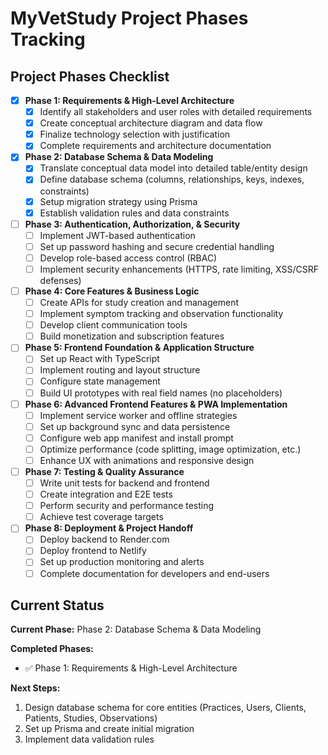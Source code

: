 # MyVetStudy Project Phases Tracking

## Project Phases Checklist

- [x] **Phase 1: Requirements & High-Level Architecture**
  - [x] Identify all stakeholders and user roles with detailed requirements
  - [x] Create conceptual architecture diagram and data flow
  - [x] Finalize technology selection with justification
  - [x] Complete requirements and architecture documentation

- [x] **Phase 2: Database Schema & Data Modeling**
  - [x] Translate conceptual data model into detailed table/entity design
  - [x] Define database schema (columns, relationships, keys, indexes, constraints)
  - [x] Setup migration strategy using Prisma
  - [x] Establish validation rules and data constraints

- [ ] **Phase 3: Authentication, Authorization, & Security**
  - [ ] Implement JWT-based authentication
  - [ ] Set up password hashing and secure credential handling
  - [ ] Develop role-based access control (RBAC)
  - [ ] Implement security enhancements (HTTPS, rate limiting, XSS/CSRF defenses)

- [ ] **Phase 4: Core Features & Business Logic**
  - [ ] Create APIs for study creation and management
  - [ ] Implement symptom tracking and observation functionality
  - [ ] Develop client communication tools
  - [ ] Build monetization and subscription features

- [ ] **Phase 5: Frontend Foundation & Application Structure**
  - [ ] Set up React with TypeScript
  - [ ] Implement routing and layout structure
  - [ ] Configure state management
  - [ ] Build UI prototypes with real field names (no placeholders)

- [ ] **Phase 6: Advanced Frontend Features & PWA Implementation**
  - [ ] Implement service worker and offline strategies
  - [ ] Set up background sync and data persistence
  - [ ] Configure web app manifest and install prompt
  - [ ] Optimize performance (code splitting, image optimization, etc.)
  - [ ] Enhance UX with animations and responsive design

- [ ] **Phase 7: Testing & Quality Assurance**
  - [ ] Write unit tests for backend and frontend
  - [ ] Create integration and E2E tests
  - [ ] Perform security and performance testing
  - [ ] Achieve test coverage targets

- [ ] **Phase 8: Deployment & Project Handoff**
  - [ ] Deploy backend to Render.com
  - [ ] Deploy frontend to Netlify
  - [ ] Set up production monitoring and alerts
  - [ ] Complete documentation for developers and end-users

## Current Status

**Current Phase:** Phase 2: Database Schema & Data Modeling

**Completed Phases:**
- ✅ Phase 1: Requirements & High-Level Architecture

**Next Steps:**
1. Design database schema for core entities (Practices, Users, Clients, Patients, Studies, Observations)
2. Set up Prisma and create initial migration
3. Implement data validation rules 